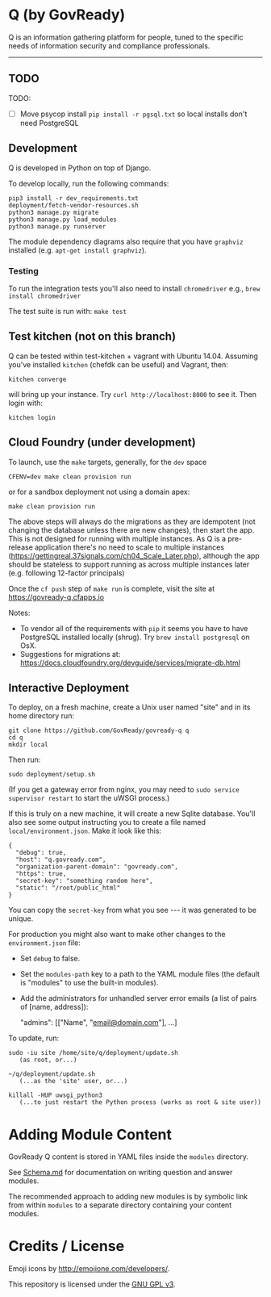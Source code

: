 # Q (by GovReady)

Q is an information gathering platform for people, tuned to the specific needs of information security and compliance professionals.

---

## TODO
TODO:
- [ ] Move psycop install `pip install -r pgsql.txt` so local installs don't need PostgreSQL

## Development

Q is developed in Python on top of Django.

To develop locally, run the following commands:

	pip3 install -r dev_requirements.txt
	deployment/fetch-vendor-resources.sh
	python3 manage.py migrate
	python3 manage.py load_modules
	python3 manage.py runserver

The module dependency diagrams also require that you have `graphviz` installed (e.g. `apt-get install graphviz`).

### Testing

To run the integration tests you'll also need to install `chromedriver` e.g., `brew install chromedriver`

The test suite is run with: `make test`

## Test kitchen (not on this branch)

Q can be tested within test-kitchen + vagrant with Ubuntu 14.04. Assuming you've installed `kitchen` (chefdk can be useful) and Vagrant, then:

```
kitchen converge
```

will bring up your instance.  Try `curl http://localhost:8000` to see it. Then login with:

```
kitchen login
```


## Cloud Foundry (under development)

To launch, use the `make` targets, generally, for the `dev` space

```
CFENV=dev make clean provision run
```

or for a sandbox deployment not using a domain apex:

```
make clean provision run
```

The above steps will always do the migrations as they are idempotent (not changing the database unless there are new changes), then start the app. This is not designed for running with multiple instances. As Q is a pre-release application there's no need to scale to multiple instances (https://gettingreal.37signals.com/ch04_Scale_Later.php), although the app should be stateless to support running as across multiple instances later (e.g. following 12-factor principals)

Once the `cf push` step of `make run` is complete, visit the site at https://govready-q.cfapps.io

Notes:
* To vendor all of the requirements with `pip` it seems you have to have PostgreSQL installed locally (shrug). Try `brew install postgresql` on OsX.
* Suggestions for migrations at: https://docs.cloudfoundry.org/devguide/services/migrate-db.html


## Interactive Deployment

To deploy, on a fresh machine, create a Unix user named "site" and in its home directory run:

	git clone https://github.com/GovReady/govready-q q
	cd q
	mkdir local

Then run:

	sudo deployment/setup.sh

(If you get a gateway error from nginx, you may need to `sudo service supervisor restart` to start the uWSGI process.)

If this is truly on a new machine, it will create a new Sqlite database. You'll also see some output instructing you to create a file named `local/environment.json`. Make it look like this:

	{
	  "debug": true,
	  "host": "q.govready.com",
	  "organization-parent-domain": "govready.com",
	  "https": true,
	  "secret-key": "something random here",
	  "static": "/root/public_html"
	}

You can copy the `secret-key` from what you see --- it was generated to be unique.

For production you might also want to make other changes to the `environment.json` file:

* Set `debug` to false.
* Set the `modules-path` key to a path to the YAML module files (the default is "modules" to use the built-in modules).
* Add the administrators for unhandled server error emails (a list of pairs of [name, address]):

	"admins": [["Name", "email@domain.com"], ...]

To update, run:

	sudo -iu site /home/site/q/deployment/update.sh
	   (as root, or...)

	~/q/deployment/update.sh
	   (...as the 'site' user, or...)

	killall -HUP uwsgi_python3
	   (...to just restart the Python process (works as root & site user))

# Adding Module Content

GovReady Q content is stored in YAML files inside the `modules` directory. 

See [Schema.md](Schema.md) for documentation on writing question and answer modules.

The recommended approach to adding new modules is by symbolic link from within `modules` to a separate directory containing your content modules.

# Credits / License

Emoji icons by http://emojione.com/developers/.

This repository is licensed under the [GNU GPL v3](LICENSE.md).
